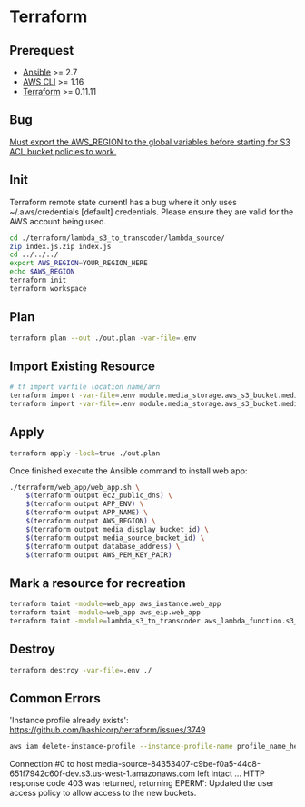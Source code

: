 # Terraform

## Prerequest
- [Ansible](https://www.ansible.com/) >= 2.7
- [AWS CLI](https://aws.amazon.com/cli/) >= 1.16
- [Terraform](./terraform/install.sh) >= 0.11.11

## Bug

[Must export the AWS_REGION to the global variables before starting for S3 ACL bucket policies to work.](https://github.com/terraform-providers/terraform-provider-aws/issues/8560)

## Init

Terraform remote state currentl has a bug where it only uses ~/.aws/credentials \[default\] credentials. Please ensure they are valid for the AWS account being used.

```bash
cd ./terraform/lambda_s3_to_transcoder/lambda_source/
zip index.js.zip index.js
cd ../../../
export AWS_REGION=YOUR_REGION_HERE
echo $AWS_REGION
terraform init
terraform workspace
```

## Plan

```bash
terraform plan --out ./out.plan -var-file=.env
```

## Import Existing Resource

```bash
# tf import varfile location name/arn
terraform import -var-file=.env module.media_storage.aws_s3_bucket.media_display media-display-dev
terraform import -var-file=.env module.media_storage.aws_s3_bucket.media_source media-source-dev
```

## Apply

```bash
terraform apply -lock=true ./out.plan
```

Once finished execute the Ansible command to install web app:

```bash
./terraform/web_app/web_app.sh \
    $(terraform output ec2_public_dns) \
    $(terraform output APP_ENV) \
    $(terraform output APP_NAME) \
    $(terraform output AWS_REGION) \
    $(terraform output media_display_bucket_id) \
    $(terraform output media_source_bucket_id) \
    $(terraform output database_address) \
    $(terraform output AWS_PEM_KEY_PAIR)
```

## Mark a resource for recreation

```bash
terraform taint -module=web_app aws_instance.web_app
terraform taint -module=web_app aws_eip.web_app
terraform taint -module=lambda_s3_to_transcoder aws_lambda_function.s3_to_transcoder
```

## Destroy

```bash
terraform destroy -var-file=.env ./
```

## Common Errors

'Instance profile already exists': https://github.com/hashicorp/terraform/issues/3749

```sh
aws iam delete-instance-profile --instance-profile-name profile_name_here
```

Connection #0 to host media-source-84353407-c9be-f0a5-44c8-651f7942c60f-dev.s3.us-west-1.amazonaws.com left intact
... HTTP response code 403 was returned, returning EPERM': Updated the user access policy to allow access to the new buckets.
